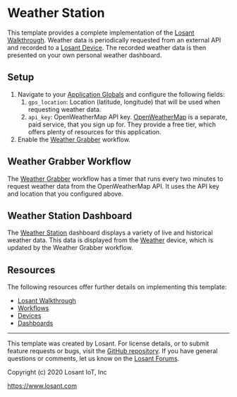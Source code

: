 # Weather Station
This template provides a complete implementation of the [Losant Walkthrough](https://docs.losant.com/getting-started/walkthrough/). Weather data is periodically requested from an external API and recorded to a [Losant Device](https://docs.losant.com/devices/overview/). The recorded weather data is then presented on your own personal weather dashboard.

## Setup
1. Navigate to your [Application Globals](https://app.losant.com/applications/~exportplaceholderid-application-applicationWeatherStation-0~/globals) and configure the following fields:
	1. `gps_location`: Location (latitude, longitude) that will be used when requesting weather data.
	1. `api_key`: OpenWeatherMap API key. [OpenWeatherMap](https://openweathermap.org/api) is a separate, paid service, that you sign up for. They provide a free tier, which offers plenty of resources for this application.
2. Enable the [Weather Grabber](https://app.losant.com/applications/~exportplaceholderid-application-applicationWeatherStation-0~/workflows/~exportplaceholderid-flow-weatherGrabber-0~/develop) workflow.

## Weather Grabber Workflow
The [Weather Grabber](https://app.losant.com/applications/~exportplaceholderid-application-applicationWeatherStation-0~/workflows/~exportplaceholderid-flow-weatherGrabber-0~/develop) workflow has a timer that runs every two minutes to request weather data from the OpenWeatherMap API. It uses the API key and location that you configured above.

## Weather Station Dashboard
The [Weather Station](https://app.losant.com/dashboards/~exportplaceholderid-dashboard-weatherStation-0~) dashboard displays a variety of live and historical weather data. This data is displayed from the [Weather](https://app.losant.com/applications/~exportplaceholderid-application-applicationWeatherStation-0~/devices/~exportplaceholderid-device-weather-0~) device, which is updated by the Weather Grabber workflow.

## Resources
The following resources offer further details on implementing this template:

* [Losant Walkthrough](https://docs.losant.com/getting-started/walkthrough)
* [Workflows](https://docs.losant.com/workflows/overview/)
* [Devices](https://docs.losant.com/devices/overview/)
* [Dashboards](https://docs.losant.com/dashboards/overview/)

---

This template was created by Losant. For license details, or to submit feature requests or bugs, visit the [GitHub repository](https://github.com/Losant/application-templates). If you have general questions or comments, let us know on the [Losant Forums](https://forums.losant.com).

Copyright (c) 2020 Losant IoT, Inc

https://www.losant.com